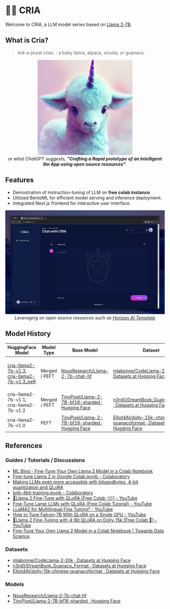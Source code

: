 # 🍼🦙 CRIA

Welcome to CRIA, a LLM model series based on [Llama 2-7B](https://github.com/facebookresearch/llama).

## What is Cria?

> krē-ə plural crias. : a baby llama, alpaca, vicuña, or guanaco.

<p align="center">
  <img src="assets/logo.jpeg" width="300" height="300" alt="Cria Logo"> <br>
  <i>or what ChatGPT suggests, <b>"Crafting a Rapid prototype of an Intelligent llm App using open source resources"</b>.</i>
</p>

## Features

- Demostration of instruction-tuning of LLM on **free colab instance**.
- Utilized BentoML for efficient model serving and inference deployment.
- Integrated Next.js frontend for interactive user interface.

<p align="center">
  <img src="assets/cria-frontend-js.png" alt="Frontend"> <br>
  <i>Leveraging on open source resources such as <a href="https://github.com/horizon-ui/chatgpt-ai-template">Horizon AI Template</a></i>
</p>

## Model History

| HuggingFace Model                                                                                                                                                   | Model Type    | Base Model                                                                                                   | Dataset                                                                                                                                           | Colab                                                                                                                                                                                                                                                                                                           | Status       |
| ------------------------------------------------------------------------------------------------------------------------------------------------------------------- | ------------- | ------------------------------------------------------------------------------------------------------------ | ------------------------------------------------------------------------------------------------------------------------------------------------- | --------------------------------------------------------------------------------------------------------------------------------------------------------------------------------------------------------------------------------------------------------------------------------------------------------------- | ------------ |
| [cria-llama2-7b-v1.3](https://huggingface.co/davzoku/cria-llama2-7b-v1.3), <br> [cria-llama2-7b-v1.3_peft](https://huggingface.co/davzoku/cria-llama2-7b-v1.3_peft) | Merged / PEFT | [NousResearch/Llama-2-7b-chat-hf](https://huggingface.co/NousResearch/Llama-2-7b-chat-hf)                    | [mlabonne/CodeLlama-2-20k · Datasets at Hugging Face](https://huggingface.co/datasets/mlabonne/CodeLlama-2-20k)                                   | [![Open In Colab](https://colab.research.google.com/assets/colab-badge.svg)](https://colab.research.google.com/drive/1rYTs3qWJerrYwihf1j0f00cnzzcpAfYe) [![Open In Colab](https://colab.research.google.com/assets/colab-badge.svg)](https://colab.research.google.com/drive/1Wjs2I1VHjs6zT_GE42iEXsLtYh6VqiJU) | Latest       |
| cria-llama2-7b-v1.1, cria-llama2-7b-v1.2                                                                                                                            | Merged / PEFT | [TinyPixel/Llama-2-7B-bf16-sharded · Hugging Face](https://huggingface.co/TinyPixel/Llama-2-7B-bf16-sharded) | [n3rd0/DreamBook_Guanaco_Format · Datasets at Hugging Face](https://huggingface.co/datasets/n3rd0/DreamBook_Guanaco_Format)                       | N.A.                                                                                                                                                                                                                                                                                                            | Experimental |
| cria-llama2-7b-v1.0                                                                                                                                                 | PEFT          | [TinyPixel/Llama-2-7B-bf16-sharded · Hugging Face](https://huggingface.co/TinyPixel/Llama-2-7B-bf16-sharded) | [Elliot4AI/dolly-15k-chinese-guanacoformat · Datasets at Hugging Face](https://huggingface.co/datasets/Elliot4AI/dolly-15k-chinese-guanacoformat) | N.A.                                                                                                                                                                                                                                                                                                            | Experimental |

## References

### Guides / Tutorials / Discussions

- [ML Blog - Fine-Tune Your Own Llama 2 Model in a Colab Notebook](https://mlabonne.github.io/blog/posts/Fine_Tune_Your_Own_Llama_2_Model_in_a_Colab_Notebook.html)
- [Fine-tune Llama 2 in Google Colab.ipynb - Colaboratory](https://colab.research.google.com/drive/1PEQyJO1-f6j0S_XJ8DV50NkpzasXkrzd?usp=sharing)
- [Making LLMs even more accessible with bitsandbytes, 4-bit quantization and QLoRA](https://huggingface.co/blog/4bit-transformers-bitsandbytes)
- [bnb-4bit-training.ipynb - Colaboratory](https://colab.research.google.com/drive/1VoYNfYDKcKRQRor98Zbf2-9VQTtGJ24k?usp=sharing)
- [🐐Llama 2 Fine-Tune with QLoRA [Free Colab 👇🏽] - YouTube](https://www.youtube.com/watch?v=eeM6V5aPjhk)
- [Fine-Tune Large LLMs with QLoRA (Free Colab Tutorial) - YouTube](https://www.youtube.com/watch?v=NRVaRXDoI3g)
- [LLaMA2 for Multilingual Fine Tuning? - YouTube](https://www.youtube.com/watch?v=ThKWQcyQXF8)
- [How to Tune Falcon-7B With QLoRA on a Single GPU - YouTube](https://www.youtube.com/watch?v=AXG7TA7vIQ8)
- [🦙Llama 2 Fine-Tuning with 4-Bit QLoRA on Dolly-15k [Free Colab 🙌] - YouTube](https://www.youtube.com/watch?v=o5bU1H-6TqM)
- [Fine-Tune Your Own Llama 2 Model in a Colab Notebook | Towards Data Science](https://towardsdatascience.com/fine-tune-your-own-llama-2-model-in-a-colab-notebook-df9823a04a32)

### Datasets

- [mlabonne/CodeLlama-2-20k · Datasets at Hugging Face](https://huggingface.co/datasets/mlabonne/CodeLlama-2-20k)
- [n3rd0/DreamBook_Guanaco_Format · Datasets at Hugging Face](https://huggingface.co/datasets/n3rd0/DreamBook_Guanaco_Format)
- [Elliot4AI/dolly-15k-chinese-guanacoformat · Datasets at Hugging Face](https://huggingface.co/datasets/Elliot4AI/dolly-15k-chinese-guanacoformat)

### Models

- [NousResearch/Llama-2-7b-chat-hf](https://huggingface.co/NousResearch/Llama-2-7b-chat-hf)
- [TinyPixel/Llama-2-7B-bf16-sharded · Hugging Face](https://huggingface.co/TinyPixel/Llama-2-7B-bf16-sharded)
